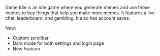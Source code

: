 Game Idle is an idle game where you generate memes and use those memes to buy things that help you make more memes.
It features a live chat, leaderboard, and gambling.
It also has account saves.

New:
- Custom scrollbar
- Dark mode for both settings and login page
- New Favicon
